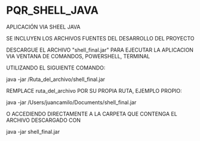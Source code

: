 # PQR_SHELL_JAVA

APLICACIÓN VIA SHEEL JAVA

SE INCLUYEN LOS ARCHIVOS FUENTES DEL DESARROLLO DEL PROYECTO

DESCARGUE EL ARCHIVO "shell_final.jar" PARA EJECUTAR LA APLICACION VIA VENTANA DE COMANDOS, POWERSHELL, TERMINAL

UTILIZANDO EL SIGUIENTE COMANDO:

  java -jar /Ruta_del_archivo/shell_final.jar

REMPLACE ruta_del_archivo POR SU PROPIA RUTA, EJEMPLO PROPIO:

  java -jar /Users/juancamilo/Documents/shell_final.jar

O ACCEDIENDO DIRECTAMENTE A LA CARPETA QUE CONTENGA EL ARCHIVO DESCARGADO CON

  java -jar shell_final.jar
  
